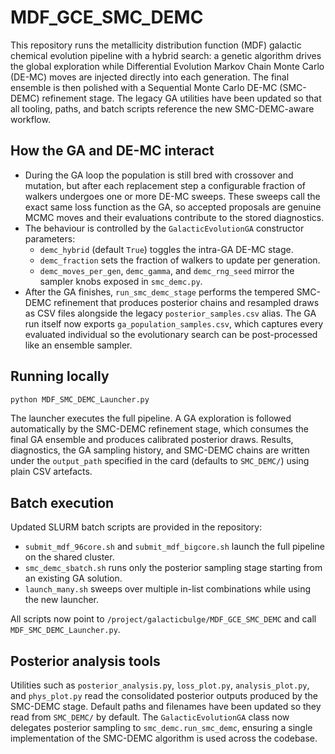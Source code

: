 # MDF_GCE_SMC_DEMC

This repository runs the metallicity distribution function (MDF) galactic chemical evolution pipeline
with a hybrid search: a genetic algorithm drives the global exploration while Differential Evolution
Markov Chain Monte Carlo (DE-MC) moves are injected directly into each generation.  The final ensemble
is then polished with a Sequential Monte Carlo DE-MC (SMC-DEMC) refinement stage.  The legacy GA
utilities have been updated so that all tooling, paths, and batch scripts reference the new
SMC-DEMC-aware workflow.

## How the GA and DE-MC interact

- During the GA loop the population is still bred with crossover and mutation, but after each
  replacement step a configurable fraction of walkers undergoes one or more DE-MC sweeps.  These
  sweeps call the exact same loss function as the GA, so accepted proposals are genuine MCMC moves and
  their evaluations contribute to the stored diagnostics.
- The behaviour is controlled by the `GalacticEvolutionGA` constructor parameters:
  - `demc_hybrid` (default `True`) toggles the intra-GA DE-MC stage.
  - `demc_fraction` sets the fraction of walkers to update per generation.
  - `demc_moves_per_gen`, `demc_gamma`, and `demc_rng_seed` mirror the sampler knobs exposed in
    `smc_demc.py`.
- After the GA finishes, `run_smc_demc_stage` performs the tempered SMC-DEMC refinement that produces
  posterior chains and resampled draws as CSV files alongside the legacy `posterior_samples.csv`
  alias.  The GA run itself now exports `ga_population_samples.csv`, which captures every evaluated
  individual so the evolutionary search can be post-processed like an ensemble sampler.

## Running locally

```bash
python MDF_SMC_DEMC_Launcher.py
```

The launcher executes the full pipeline. A GA exploration is followed automatically by the
SMC-DEMC refinement stage, which consumes the final GA ensemble and produces calibrated posterior
draws. Results, diagnostics, the GA sampling history, and SMC-DEMC chains are written under the
`output_path` specified in the card (defaults to `SMC_DEMC/`) using plain CSV artefacts.

## Batch execution

Updated SLURM batch scripts are provided in the repository:

- `submit_mdf_96core.sh` and `submit_mdf_bigcore.sh` launch the full pipeline on the shared cluster.
- `smc_demc_sbatch.sh` runs only the posterior sampling stage starting from an existing GA solution.
- `launch_many.sh` sweeps over multiple in-list combinations while using the new launcher.

All scripts now point to `/project/galacticbulge/MDF_GCE_SMC_DEMC` and call `MDF_SMC_DEMC_Launcher.py`.

## Posterior analysis tools

Utilities such as `posterior_analysis.py`, `loss_plot.py`, `analysis_plot.py`, and
`phys_plot.py` read the consolidated posterior outputs produced by the SMC-DEMC stage.  Default
paths and filenames have been updated so they read from `SMC_DEMC/` by default.  The
`GalacticEvolutionGA` class now delegates posterior sampling to `smc_demc.run_smc_demc`, ensuring a
single implementation of the SMC-DEMC algorithm is used across the codebase.
